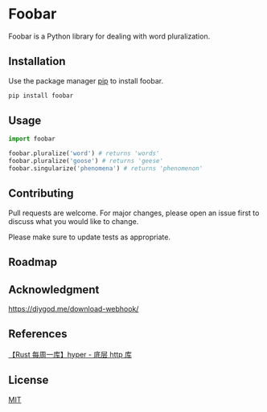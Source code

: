 # Foobar

Foobar is a Python library for dealing with word pluralization.

## Installation

Use the package manager [pip](https://pip.pypa.io/en/stable/) to install foobar.

```bash
pip install foobar
```

## Usage

```python
import foobar

foobar.pluralize('word') # returns 'words'
foobar.pluralize('goose') # returns 'geese'
foobar.singularize('phenomena') # returns 'phenomenon'
```

## Contributing
Pull requests are welcome. For major changes, please open an issue first to discuss what you would like to change.

Please make sure to update tests as appropriate.

## Roadmap


## Acknowledgment
https://diygod.me/download-webhook/

## References
[【Rust 每周一库】hyper - 底层 http 库](https://www.chainnews.com/articles/617213876836.htm)

## License
[MIT](https://choosealicense.com/licenses/mit/)